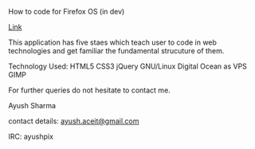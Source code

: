 How to code for Firefox OS (in dev)

[Link](https://mighty-wildwood-87556.herokuapp.co)

This application has five staes which teach user to code in web technologies and get familiar the fundamental strucuture of them.

Technology Used: HTML5 CSS3 jQuery GNU/Linux Digital Ocean as VPS GIMP

For further queries do not hesitate to contact me.

Ayush Sharma

contact details: ayush.aceit@gmail.com

IRC: ayushpix
